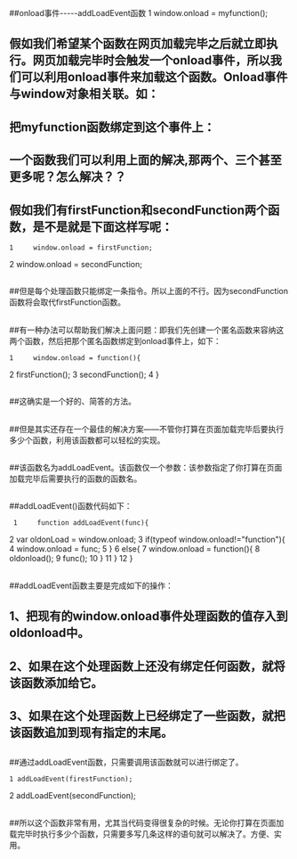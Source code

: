 ##onload事件-----addLoadEvent函数	1     window.onload = myfunction();

##
## 假如我们希望某个函数在网页加载完毕之后就立即执行。网页加载完毕时会触发一个onload事件，所以我们可以利用onload事件来加载这个函数。Onload事件与window对象相关联。如：

##
## 把myfunction函数绑定到这个事件上：

##
## 一个函数我们可以利用上面的解决,那两个、三个甚至更多呢？怎么解决？？

##
## 假如我们有firstFunction和secondFunction两个函数，是不是就是下面这样写呢：	1     window.onload = firstFunction;2     window.onload = secondFunction;

##
##但是每个处理函数只能绑定一条指令。所以上面的不行。因为secondFunction函数将会取代firstFunction函数。

##
##有一种办法可以帮助我们解决上面问题：即我们先创建一个匿名函数来容纳这两个函数，然后把那个匿名函数绑定到onload事件上，如下：	1     window.onload = function(){2         firstFunction();3         secondFunction();4     	}

##
##这确实是一个好的、简答的方法。

##
##但是其实还存在一个最佳的解决方案——不管你打算在页面加载完毕后要执行多少个函数，利用该函数都可以轻松的实现。

##
##该函数名为addLoadEvent。该函数仅一个参数：该参数指定了你打算在页面加载完毕后需要执行的函数的函数名。

##
##addLoadEvent()函数代码如下：	 1     function addLoadEvent(func){ 2             var oldonLoad = window.onload; 3             if(typeof window.onload!="function"){ 4                     window.onload = func; 5             	} 6             else{ 7                 window.onload = function(){ 8                     oldonload(); 9                     func();10                 	}11             	}12     	}

##
##

##
##addLoadEvent函数主要是完成如下的操作：

##
## 1、把现有的window.onload事件处理函数的值存入到oldonload中。

##
## 2、如果在这个处理函数上还没有绑定任何函数，就将该函数添加给它。

##
## 3、如果在这个处理函数上已经绑定了一些函数，就把该函数追加到现有指定的末尾。

##
##通过addLoadEvent函数，只需要调用该函数就可以进行绑定了。	1 addLoadEvent(firestFunction);2 addLoadEvent(secondFunction);

##
##所以这个函数非常有用，尤其当代码变得很复杂的时候。无论你打算在页面加载完毕时执行多少个函数，只需要多写几条这样的语句就可以解决了。方便、实用。

##
##